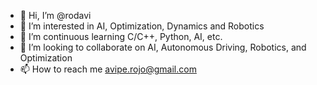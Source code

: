 - 👋 Hi, I’m @rodavi
- 👀 I’m interested in AI, Optimization, Dynamics and Robotics
- 🌱 I’m continuous learning C/C++, Python, AI, etc.
- 💞️ I’m looking to collaborate on AI, Autonomous Driving, Robotics, and Optimization
- 📫 How to reach me avipe.rojo@gmail.com

<!---
rodavi/rodavi is a ✨ special ✨ repository because its `README.md` (this file) appears on your GitHub profile.
You can click the Preview link to take a look at your changes.
--->
